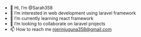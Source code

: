 - 👋 Hi, I’m @Sarah358
- 👀 I’m interested in web development using laravel framework
- 🌱 I’m currently learning react framework
- 💞️ I’m looking to collaborate on laravel projects
- 📫 How to reach me njerinjuguna358@gmail.com

<!---
Sarah358/Sarah358 is a ✨ special ✨ repository because its `README.md` (this file) appears on your GitHub profile.
You can click the Preview link to take a look at your changes.
--->
